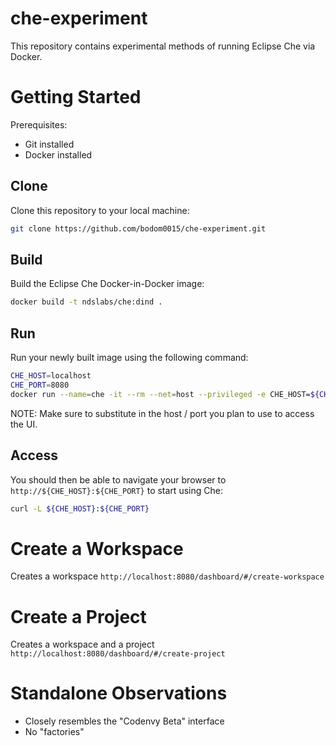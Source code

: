 # che-experiment
This repository contains experimental methods of running Eclipse Che via Docker.

# Getting Started
Prerequisites:
* Git installed
* Docker installed

## Clone
Clone this repository to your local machine:
```bash
git clone https://github.com/bodom0015/che-experiment.git
```

## Build
Build the Eclipse Che Docker-in-Docker image:
```bash
docker build -t ndslabs/che:dind .
```

## Run
Run your newly built image using the following command:
```bash
CHE_HOST=localhost
CHE_PORT=8080
docker run --name=che -it --rm --net=host --privileged -e CHE_HOST=${CHE_HOST} -e CHE_PORT=${CHE_PORT} ndslabs/che:dind
```

NOTE: Make sure to substitute in the host / port you plan to use to access the UI.

## Access
You should then be able to navigate your browser to `http://${CHE_HOST}:${CHE_PORT}` to start using Che:
```bash
curl -L ${CHE_HOST}:${CHE_PORT}
```

# Create a Workspace
Creates a workspace
`http://localhost:8080/dashboard/#/create-workspace`

# Create a Project
Creates a workspace and a project
`http://localhost:8080/dashboard/#/create-project`

# Standalone Observations
* Closely resembles the "Codenvy Beta" interface
* No "factories"
